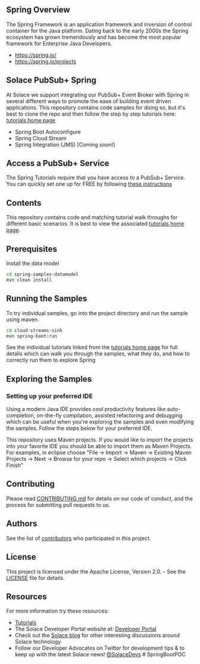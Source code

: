 ## Spring Overview

The Spring Framework is an application framework and inversion of control container for the Java platform. Dating back to the early 2000s the Spring ecosystem has grown tremendously and has become the most popular framework for Enterprise Java Developers. 

- https://spring.io/
- https://spring.io/projects

## Solace PubSub+ Spring

At Solace we support integrating our PubSub+ Event Broker with Spring in several different ways to promote the ease of building event driven applications. This repository contains code samples for doing so, but it's best to clone the repo and then follow the step by step tutorials here: [tutorials home page](https://solace.com/samples/solace-samples-spring/)
* Spring Boot Autoconfigure
* Spring Cloud Stream
* Spring Integration (JMS) [Coming soon!]

## Access a PubSub+ Service

The Spring Tutorials require that you have access to a PubSub+ Service. You can quickly set one up for FREE by following [these instructions](https://solace.com/try-it-now/)

## Contents

This repository contains code and matching tutorial walk throughs for different basic scenarios. It is best to view the associated [tutorials home page](https://dev.solace.com/samples/solace-samples-spring/).

## Prerequisites

Install the data model
``` bash
cd spring-samples-datamodel
mvn clean install
```

## Running the Samples

To try individual samples, go into the project directory and run the sample using maven.

``` bash
cd cloud-streams-sink
mvn spring-boot:run
```

See the individual tutorials linked from the [tutorials home page](https://dev.solace.com/samples/solace-samples-spring/) for full details which can walk you through the samples, what they do, and how to correctly run them to explore Spring

## Exploring the Samples

### Setting up your preferred IDE

Using a modern Java IDE provides cool productivity features like auto-completion, on-the-fly compilation, assisted refactoring and debugging which can be useful when you're exploring the samples and even modifying the samples. Follow the steps below for your preferred IDE.

This repository uses Maven projects. If you would like to import the projects into your favorite IDE you should be able to import them as Maven Projects. For examples, in eclipse choose "File -> Import -> Maven -> Existing Maven Projects -> Next -> Browse for your repo -> Select which projects -> Click Finish"

## Contributing

Please read [CONTRIBUTING.md](CONTRIBUTING.md) for details on our code of conduct, and the process for submitting pull requests to us.

## Authors

See the list of [contributors](https://github.com/SolaceSamples/solace-samples-spring/contributors) who participated in this project.

## License

This project is licensed under the Apache License, Version 2.0. - See the [LICENSE](LICENSE) file for details.

## Resources

For more information try these resources:

- [Tutorials](https://tutorials.solace.dev/)
- The Solace Developer Portal website at: [Developer Portal](http://solace.com/developers)
- Check out the [Solace blog](https://solace.com/blog/category/developers/) for other interesting discussions around Solace technology
- Follow our Developer Advocates on Twitter for development tips & to keep up with the latest Solace news! [@SolaceDevs](https://twitter.com/solacedevs)
#   S p r i n g B o o t P O C  
 